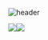 ![header](https://capsule-render.vercel.app/api?type=waving&color=0:69EACB,50:EACCF8,100:6654F1&height=300&fontAlignY=40&section=header&text=I'am%20데브✋&fontSize=80&fontColor=FFFFFF)

<!--
![Anurag's GitHub stats](https://github-readme-stats.vercel.app/api?username=leyng7&theme=dark&hide=contribs,prs&show_icons=true&locale=kr)
![Top Langs](https://github-readme-stats.vercel.app/api/top-langs/?username=leyng7&layout=compact&theme=dark&locale=kr)
-->

<img style="float: left;" src="https://github-readme-stats.vercel.app/api?username=leyng7&theme=dark&hide=contribs,prs&show_icons=true&locale=kr" />
<img style="float: left;" src="https://github-readme-stats.vercel.app/api/top-langs/?username=leyng7&layout=compact&theme=dark&locale=kr" />


<!--
**leyng7/leyng7** is a ✨ _special_ ✨ repository because its `README.md` (this file) appears on your GitHub profile.

https://80000coding.oopy.io/865f4b2a-5198-49e8-a173-0f893a4fed45

Here are some ideas to get you started:

- 🔭 I’m currently working on ...
- 🌱 I’m currently learning ...
- 👯 I’m looking to collaborate on ...
- 🤔 I’m looking for help with ...
- 💬 Ask me about ...
- 📫 How to reach me: ...
- 😄 Pronouns: ...
- ⚡ Fun fact: ...
-->
